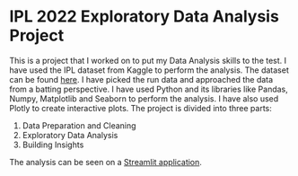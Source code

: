 # IPL 2022 Exploratory Data Analysis Project

This is a project that I worked on to put my Data Analysis skills to the test. I have used the IPL dataset from Kaggle to perform the analysis. The dataset can be found [here](https://www.kaggle.com/datasets/iamsouravbanerjee/ipl-player-performance-dataset?rvi=1). I have picked the run data and approached the data from a batting perspective. I have used Python and its libraries like Pandas, Numpy, Matplotlib and Seaborn to perform the analysis. I have also used Plotly to create interactive plots. The project is divided into three parts:

1. Data Preparation and Cleaning
2. Exploratory Data Analysis
3. Building Insights

The analysis can be seen on a [Streamlit application](https://ipl2022eda-b2xarxehdsfcztjtkfvues.streamlit.app/).
